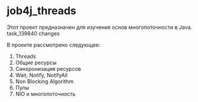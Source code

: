 # job4j_threads

Этот проект предназначен для изучения основ многопоточности в Java.
task_139840 changes

В проекте рассмотрено следующее:
1. Threads
2. Общие ресурсы
3. Синхронизация ресурсов
4. Wait, Notify, NotifyAll
5. Non Blocking Algorithm
6. Пулы
7. NIO и многопоточность
